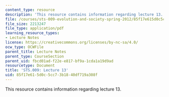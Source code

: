 ```yaml
---
content_type: resource
description: 'This resource contains information regarding lecture 13. '
file: /courses/sts-009-evolution-and-society-spring-2012/85f17e615d0c5cc73b1840df719a308f_MITSTS_009S12_lec13.pdf
file_size: 2213247
file_type: application/pdf
learning_resource_types:
- Lecture Notes
license: https://creativecommons.org/licenses/by-nc-sa/4.0/
ocw_type: OCWFile
parent_title: Lecture Notes
parent_type: CourseSection
parent_uid: fbcd01ad-f22e-e817-bf9a-1cda1a19d9ad
resourcetype: Document
title: 'STS.009: Lecture 13'
uid: 85f17e61-5d0c-5cc7-3b18-40df719a308f
---
```

This resource contains information regarding lecture 13. 